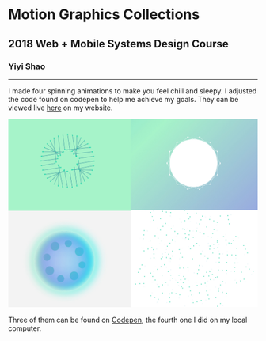 

# Motion Graphics Collections
## 2018 Web + Mobile Systems Design Course
### Yiyi Shao
---
I made four spinning animations to make you feel chill and sleepy. I adjusted the code found on codepen to help me achieve my goals. They can be viewed live [here](https://yiyishao.org/Sleepy.html) on my website.

![](preview.jpg)

Three of them can be found on [Codepen](https://codepen.io/collection/AZrVMz/), the fourth one I did on my local computer.
